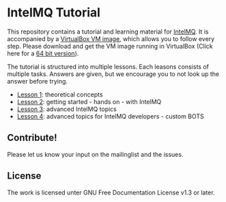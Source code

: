 # IntelMQ Tutorial

This repository  contains a tutorial and learning material for [IntelMQ](https://github.com/certtools/intelmq/).
It is accompanied by a [VirtualBox VM image](https://intelmq.org/tutorial/workshop-vm-20200131.ova), which allows you to follow every step. Please download and get the VM image running in VirtualBox (Click here for a [64 bit version](https://intelmq.org/tutorial/intelmq-malaga-64bit.ova)).

The tutorial is structured into multiple lessons. Each leasons consists of multiple tasks. Answers are given, but we encourage you to not look up the answer before trying.

  * [Lesson 1](lesson-1.md): theoretical concepts
  * [Lesson 2](lesson-2.md): getting started - hands on - with IntelMQ
  * [Lesson 3](lesson-3.md): advanced IntelMQ topics
  * [Lesson 4](lesson-4.md): advanced topics for IntelMQ developers - custom BOTS


## Contribute!

Please let us know your input on the mailinglist and the issues.

## License

The work is licensed unter GNU Free Documentation License v1.3 or later.
